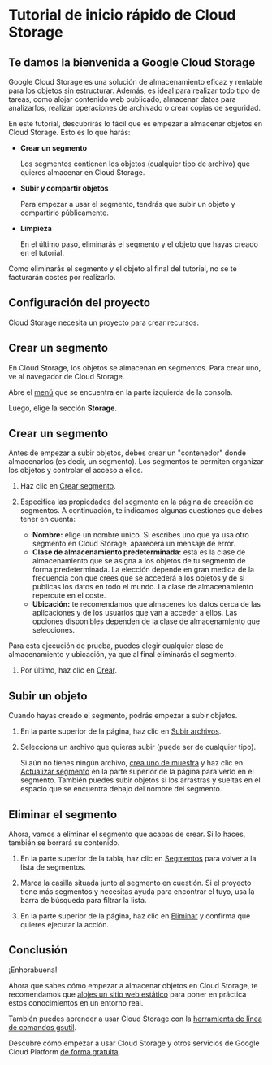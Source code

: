 # Tutorial de inicio rápido de Cloud Storage

## Te damos la bienvenida a Google Cloud Storage

<walkthrough-tutorial-url url="https://cloud.google.com/storage/docs/quickstart-console"></walkthrough-tutorial-url>

Google Cloud Storage es una solución de almacenamiento eficaz y rentable para los objetos sin estructurar. Además, es ideal para realizar todo tipo de tareas, como alojar contenido web publicado, almacenar datos para analizarlos, realizar operaciones de archivado o crear copias de seguridad.

En este tutorial, descubrirás lo fácil que es empezar a almacenar objetos en Cloud Storage. Esto es lo que harás:

  *  **Crear un segmento**

     Los segmentos contienen los objetos (cualquier tipo de archivo) que quieres almacenar en Cloud Storage.

  *  **Subir y compartir objetos**

     Para empezar a usar el segmento, tendrás que subir un objeto y compartirlo públicamente.

  *  **Limpieza**

     En el último paso, eliminarás el segmento y el objeto que hayas creado en el tutorial.

Como eliminarás el segmento y el objeto al final del tutorial, no se te facturarán costes por realizarlo.

## Configuración del proyecto

Cloud Storage necesita un proyecto para crear recursos.

<walkthrough-project-billing-setup></walkthrough-project-billing-setup>

## Crear un segmento

En Cloud Storage, los objetos se almacenan en segmentos. Para crear uno, ve al navegador de Cloud Storage.

Abre el [menú][spotlight-menu] que se encuentra en la parte izquierda de la consola.

Luego, elige la sección **Storage**.

<walkthrough-menu-navigation sectionid="STORAGE_SECTION"></walkthrough-menu-navigation>

## Crear un segmento

Antes de empezar a subir objetos, debes crear un "contenedor" donde almacenarlos (es decir, un segmento). Los segmentos te permiten organizar los objetos y controlar el acceso a ellos.

  1. Haz clic en [Crear segmento](walkthrough://spotlight-pointer?cssSelector=#p6ntest-cloudstorage-create-first-bucket-button).

  1. Especifica las propiedades del segmento en la página de creación de segmentos. A continuación, te indicamos algunas cuestiones que debes tener en cuenta:

     *  **Nombre:** elige un nombre único. Si escribes uno que ya usa otro segmento en Cloud Storage, aparecerá un mensaje de error.
     *  **Clase de almacenamiento predeterminada:** esta es la clase de almacenamiento que se asigna a los objetos de tu segmento de forma predeterminada. La elección depende en gran medida de la frecuencia con que crees que se accederá a los objetos y de si publicas los datos en todo el mundo. La clase de almacenamiento repercute en el coste.
     *  **Ubicación:** te recomendamos que almacenes los datos cerca de las aplicaciones y de los usuarios que van a acceder a ellos. Las opciones disponibles dependen de la clase de almacenamiento que selecciones.

Para esta ejecución de prueba, puedes elegir cualquier clase de almacenamiento y ubicación, ya que al final eliminarás el segmento.

  1. Por último, haz clic en [Crear][spotlight-create-button].

## Subir un objeto

Cuando hayas creado el segmento, podrás empezar a subir objetos.

  1. En la parte superior de la página, haz clic en [Subir archivos][spotlight-upload-file].

  1. Selecciona un archivo que quieras subir (puede ser de cualquier tipo).

     Si aún no tienes ningún archivo, [crea uno de muestra][create-sample-file] y haz clic en [Actualizar segmento][spotlight-refresh-bucket] en la parte superior de la página para verlo en el segmento. También puedes subir objetos si los arrastras y sueltas en el espacio que se encuentra debajo del nombre del segmento.

## Eliminar el segmento

Ahora, vamos a eliminar el segmento que acabas de crear. Si lo haces, también se borrará su contenido.

  1. En la parte superior de la tabla, haz clic en [Segmentos][spotlight-buckets-link] para volver a la lista de segmentos.

  1. Marca la casilla situada junto al segmento en cuestión. Si el proyecto tiene más segmentos y necesitas ayuda para encontrar el tuyo, usa la barra de búsqueda para filtrar la lista.

  1. En la parte superior de la página, haz clic en [Eliminar][spotlight-delete-buckets] y confirma que quieres ejecutar la acción.

## Conclusión

<walkthrough-conclusion-trophy></walkthrough-conclusion-trophy>

¡Enhorabuena!

Ahora que sabes cómo empezar a almacenar objetos en Cloud Storage, te recomendamos que [alojes un sitio web estático](https://cloud.google.com/storage/docs/hosting-static-website) para poner en práctica estos conocimientos en un entorno real.

También puedes aprender a usar Cloud Storage con la [herramienta de línea de comandos gsutil](https://cloud.google.com/storage/docs/quickstart-gsutil).

Descubre cómo empezar a usar Cloud Storage y otros servicios de Google Cloud Platform [de forma gratuita](https://cloud.google.com/free).

[create-sample-file]: walkthrough://create-sample-storage-file
[spotlight-buckets-link]: walkthrough://spotlight-pointer?cssSelector=.p6n-cloudstorage-path-link
[spotlight-create-bucket]: walkthrough://spotlight-pointer?cssSelector=#p6ntest-cloudstorage-create-first-bucket-button,#p6n-cloudstorage-create-bucket
[spotlight-create-button]: walkthrough://spotlight-pointer?cssSelector=#p6ntest-gcs-create-bucket-button
[spotlight-delete-buckets]: walkthrough://spotlight-pointer?spotlightId=gcs-action-bar-delete-bucket
[spotlight-menu]: walkthrough://spotlight-pointer?spotlightId=console-nav-menu
[spotlight-public-link]: walkthrough://spotlight-pointer?cssSelector=.p6n-cloudstorage-browser-public-label
[spotlight-refresh-bucket]: walkthrough://spotlight-pointer?spotlightId=gcs-action-bar-refresh-objects
[spotlight-share-public]: walkthrough://spotlight-pointer?cssSelector=.p6n-cloudstorage-browser-public-checkbox
[spotlight-upload-file]: walkthrough://spotlight-pointer?spotlightId=gcs-action-bar-upload-file

